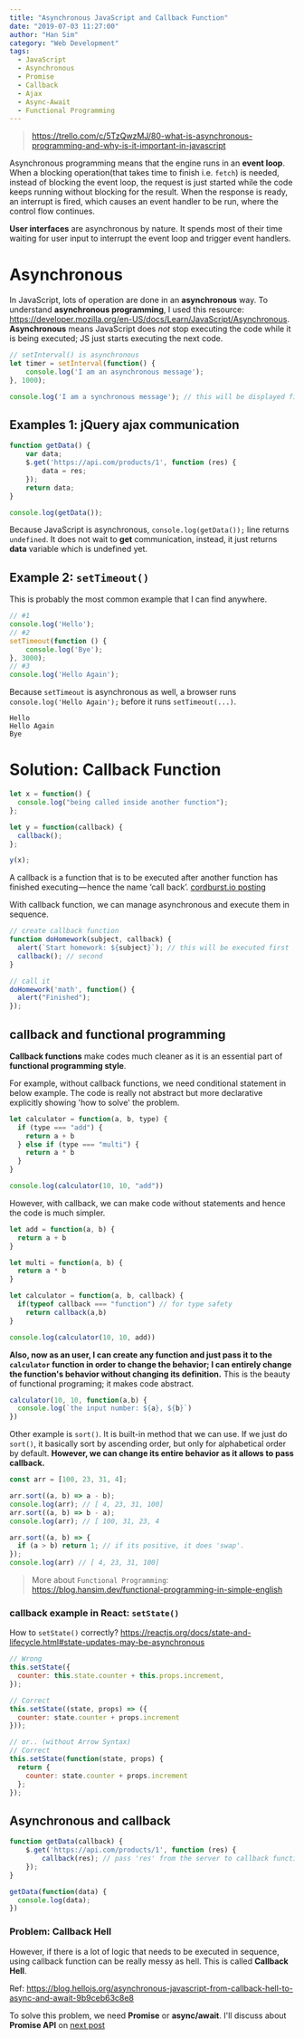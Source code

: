 ```yaml
---
title: "Asynchronous JavaScript and Callback Function"
date: "2019-07-03 11:27:00"
author: "Han Sim"
category: "Web Development"
tags:
  - JavaScript
  - Asynchronous
  - Promise
  - Callback
  - Ajax
  - Async-Await
  - Functional Programming
---
```


> https://trello.com/c/5TzQwzMJ/80-what-is-asynchronous-programming-and-why-is-it-important-in-javascript

Asynchronous programming means that the engine runs in an **event loop**. When a blocking operation(that takes time to finish i.e. `fetch`) is needed, instead of blocking the event loop, the request is just started while the code keeps running without blocking for the result. When the response is ready, an interrupt is fired, which causes an event handler to be run, where the control flow continues.

**User interfaces** are asynchronous by nature. It spends most of their time waiting for user input to interrupt the event loop and trigger event handlers.

# Asynchronous

In JavaScript, lots of operation are done in an **asynchronous** way. To understand **asynchronous programming**, I used this resource: https://developer.mozilla.org/en-US/docs/Learn/JavaScript/Asynchronous. **Asynchronous** means JavaScript does _not_ stop executing the code while it is being executed; JS just starts executing the next code.

```JavaScript
// setInterval() is asynchronous
let timer = setInterval(function() {
    console.log('I am an asynchronous message');
}, 1000);

console.log('I am a synchronous message'); // this will be displayed first.
```

## Examples 1: jQuery ajax communication

```JavaScript
function getData() {
	var data;
	$.get('https://api.com/products/1', function (res) {
		data = res;
	});
	return data;
}

console.log(getData());
```

Because JavaScript is asynchronous, `console.log(getData());` line returns `undefined`. It does not wait to **get** communication, instead, it just returns **data** variable which is undefined yet.

## Example 2: `setTimeout()`

This is probably the most common example that I can find anywhere.

```JavaScript
// #1
console.log('Hello');
// #2
setTimeout(function () {
	console.log('Bye');
}, 3000);
// #3
console.log('Hello Again');
```

Because `setTimeout` is asynchronous as well, a browser runs `console.log('Hello Again');` before it runs `setTimeout(...)`.

```
Hello
Hello Again
Bye
```

# Solution: Callback Function

```JavaScript
let x = function() {
  console.log("being called inside another function");
};

let y = function(callback) {
  callback();
};

y(x);
```

A callback is a function that is to be executed after another function has finished executing — hence the name ‘call back’. [cordburst.io posting](https://codeburst.io/javascript-what-the-heck-is-a-callback-aba4da2deced)

With callback function, we can manage asynchronous and execute them in sequence.

```JavaScript
// create callback function
function doHomework(subject, callback) {
  alert(`Start homework: ${subject}`); // this will be executed first
  callback(); // second
}

// call it
doHomework('math', function() {
  alert("Finished");
});
```

## **callback** and **functional programming**

**Callback functions** make codes much cleaner as it is an essential part of **functional programming style**.

For example, without callback functions, we need conditional statement in below example. The code is really not abstract but more declarative explicitly showing 'how to solve' the problem.

```JavaScript
let calculator = function(a, b, type) {
  if (type === "add") {
    return a + b
  } else if (type === "multi") {
    return a * b
  }
}

console.log(calculator(10, 10, "add"))
```

However, with callback, we can make code without statements and hence the code is much simpler.

```JavaScript
let add = function(a, b) {
  return a + b
}

let multi = function(a, b) {
  return a * b
}

let calculator = function(a, b, callback) {
  if(typeof callback === "function") // for type safety
    return callback(a,b)
}

console.log(calculator(10, 10, add))
```

**Also, now as an user, I can create any function and just pass it to the `calculator` function in order to change the behavior; I can entirely change the function's behavior without changing its definition.** This is the beauty of functional programing; it makes code abstract.

```JavaScript
calculator(10, 10, function(a,b) {
  console.log(`the input number: ${a}, ${b}`)
})
```

Other example is `sort()`. It is built-in method that we can use. If we just do `sort()`, it basically sort by ascending order, but only for alphabetical order by default. **However, we can change its entire behavior as it allows to pass callback.**

```JavaScript
const arr = [100, 23, 31, 4];

arr.sort((a, b) => a - b);
console.log(arr); // [ 4, 23, 31, 100]
arr.sort((a, b) => b - a);
console.log(arr); // [ 100, 31, 23, 4

arr.sort((a, b) => {
  if (a > b) return 1; // if its positive, it does 'swap'.
});
console.log(arr) // [ 4, 23, 31, 100]
```

> More about `Functional Programming`: https://blog.hansim.dev/functional-programming-in-simple-english

### callback example in React: `setState()`

How to `setState()` correctly? https://reactjs.org/docs/state-and-lifecycle.html#state-updates-may-be-asynchronous

```JavaScript
// Wrong
this.setState({
  counter: this.state.counter + this.props.increment,
});

// Correct
this.setState((state, props) => ({
  counter: state.counter + props.increment
}));

// or.. (without Arrow Syntax)
// Correct
this.setState(function(state, props) {
  return {
    counter: state.counter + props.increment
  };
});
```

## Asynchronous and callback

```JavaScript
function getData(callback) {
	$.get('https://api.com/products/1', function (res) {
		callback(res); // pass 'res' from the server to callback function
	});
}

getData(function(data) {
  console.log(data);
})
```

### Problem: Callback Hell

However, if there is a lot of logic that needs to be executed in sequence, using callback function can be really messy as hell. This is called **Callback Hell**.

Ref: https://blog.hellojs.org/asynchronous-javascript-from-callback-hell-to-async-and-await-9b9ceb63c8e8

To solve this problem, we need **Promise** or **async/await**. I'll discuss about **Promise API** on [next post](http://localhost:8000/promise-api-and-asyncawait)
